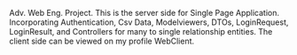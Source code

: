 Adv. Web Eng. Project. 
This is the server side for Single Page Application. Incorporating Authentication, Csv Data, Modelviewers, DTOs, LoginRequest, LoginResult, and Controllers for many to single relationship entities. 
The client side can be viewed on my profile WebClient.
